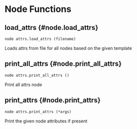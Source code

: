 # Node Functions
## load_attrs {#node.load_attrs}
```sig
node attrs.load_attrs (filename)
```

Loads attrs from file for all nodes based on the given template

## print_all_attrs {#node.print_all_attrs}
```sig
node attrs.print_all_attrs ()
```

Print all attrs node

## print_attrs {#node.print_attrs}
```sig
node attrs.print_attrs (*args)
```

Print the given node attributes if present
